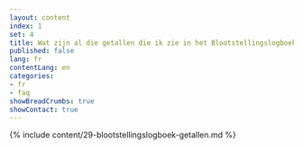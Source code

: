 ```yaml
---
layout: content
index: 1
set: 4
title: Wat zijn al die getallen die ik zie in het Blootstellingslogboek op mijn telefoon? 
published: false
lang: fr
contentLang: en
categories:
- fr
- faq
showBreadCrumbs: true
showContact: true
---
```

{% include content/29-blootstellingslogboek-getallen.md %}
